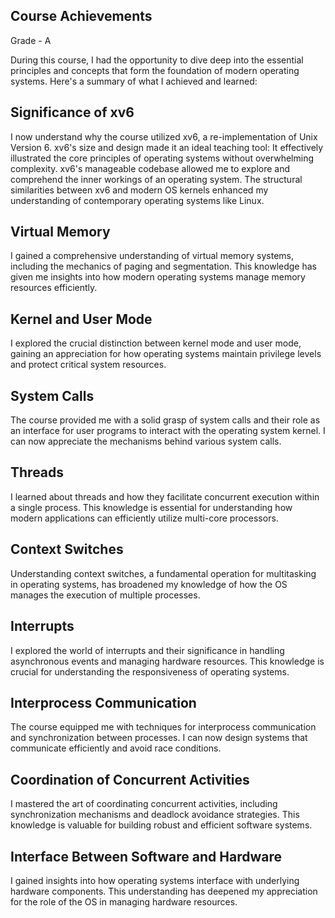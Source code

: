 ## Course Achievements

Grade - A

During this course, I had the opportunity to dive deep into the essential principles and concepts that form the foundation of modern operating systems. Here's a summary of what I achieved and learned:

## Significance of xv6

I now understand why the course utilized xv6, a re-implementation of Unix Version 6. xv6's size and design made it an ideal teaching tool:
It effectively illustrated the core principles of operating systems without overwhelming complexity.
xv6's manageable codebase allowed me to explore and comprehend the inner workings of an operating system.
The structural similarities between xv6 and modern OS kernels enhanced my understanding of contemporary operating systems like Linux.

## Virtual Memory
I gained a comprehensive understanding of virtual memory systems, including the mechanics of paging and segmentation. This knowledge has given me insights into how modern operating systems manage memory resources efficiently.

## Kernel and User Mode
I explored the crucial distinction between kernel mode and user mode, gaining an appreciation for how operating systems maintain privilege levels and protect critical system resources.

## System Calls
The course provided me with a solid grasp of system calls and their role as an interface for user programs to interact with the operating system kernel. I can now appreciate the mechanisms behind various system calls.

## Threads
I learned about threads and how they facilitate concurrent execution within a single process. This knowledge is essential for understanding how modern applications can efficiently utilize multi-core processors.

## Context Switches
Understanding context switches, a fundamental operation for multitasking in operating systems, has broadened my knowledge of how the OS manages the execution of multiple processes.

## Interrupts
I explored the world of interrupts and their significance in handling asynchronous events and managing hardware resources. This knowledge is crucial for understanding the responsiveness of operating systems.

## Interprocess Communication
The course equipped me with techniques for interprocess communication and synchronization between processes. I can now design systems that communicate efficiently and avoid race conditions.

## Coordination of Concurrent Activities
I mastered the art of coordinating concurrent activities, including synchronization mechanisms and deadlock avoidance strategies. This knowledge is valuable for building robust and efficient software systems.

## Interface Between Software and Hardware
I gained insights into how operating systems interface with underlying hardware components. This understanding has deepened my appreciation for the role of the OS in managing hardware resources.
